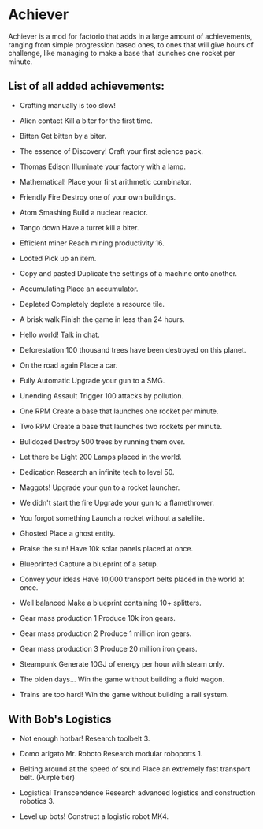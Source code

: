 # Achiever

Achiever is a mod for factorio that adds in a large amount of achievements, ranging from simple progression based ones, to ones that will give hours of challenge, like managing to make a base that launches one rocket per minute.

## List of all added achievements:

* Crafting manually is too slow!

* Alien contact
Kill a biter for the first time.

* Bitten
Get bitten by a biter.

* The essence of Discovery!
Craft your first science pack.

* Thomas Edison
Illuminate your factory with a lamp.

* Mathematical!
Place your first arithmetic combinator.

* Friendly Fire
Destroy one of your own buildings.

* Atom Smashing
Build a nuclear reactor.

* Tango down
Have a turret kill a biter.

* Efficient miner
Reach mining productivity 16.

* Looted
Pick up an item.

* Copy and pasted
Duplicate the settings of a machine onto another.

* Accumulating
Place an accumulator.

* Depleted
Completely deplete a resource tile.

* A brisk walk
Finish the game in less than 24 hours.

* Hello world!
Talk in chat.

* Deforestation
100 thousand trees have been destroyed on this planet.

* On the road again
Place a car.

* Fully Automatic
Upgrade your gun to a SMG.

* Unending Assault
Trigger 100 attacks by pollution.

* One RPM
Create a base that launches one rocket per minute.

* Two RPM
Create a base that launches two rockets per minute.

* Bulldozed
Destroy 500 trees by running them over.

* Let there be Light
200 Lamps placed in the world.

* Dedication
Research an infinite tech to level 50.

* Maggots!
Upgrade your gun to a rocket launcher.

* We didn't start the fire
Upgrade your gun to a flamethrower.

* You forgot something
Launch a rocket without a satellite.

* Ghosted
Place a ghost entity.

* Praise the sun!
Have 10k solar panels placed at once.

* Blueprinted
Capture a blueprint of a setup.

* Convey your ideas
Have 10,000 transport belts placed in the world at once.

* Well balanced
Make a blueprint containing 10+ splitters.

* Gear mass production 1
Produce 10k iron gears.

* Gear mass production 2
Produce 1 million iron gears.

* Gear mass production 3
Produce 20 million iron gears.

* Steampunk
Generate 10GJ of energy per hour with steam only.

* The olden days...
Win the game without building a fluid wagon.

* Trains are too hard!
Win the game without building a rail system.

## With Bob's Logistics

* Not enough hotbar!
Research toolbelt 3.

* Domo arigato Mr. Roboto
Research modular roboports 1.

* Belting around at the speed of sound
Place an extremely fast transport belt. (Purple tier)

* Logistical Transcendence
Research advanced logistics and construction robotics 3.

* Level up bots!
Construct a logistic robot MK4.
